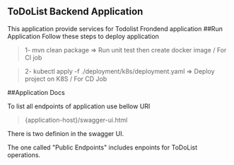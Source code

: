 ## ToDoList Backend Application
This application provide services for Todolist Frondend application
##Run Application
Follow these steps to deploy application
>1- mvn clean package   => Run unit test then create docker image    / For CI job

>2- kubectl apply -f ./deployment/k8s/deployment.yaml  => Deploy project on K8S / For CD Job

##Application Docs

To list all endpoints of application use bellow URI
> {application-host}/swagger-ui.html

There is two definion in the swagger UI. 

The one called "Public Endpoints" includes enpoints for ToDoList operations.


